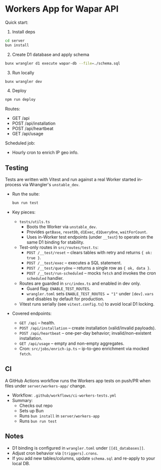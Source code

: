 # Workers App for Wapar API

Quick start:

1. Install deps
```bash
cd server
bun install
```

2. Create D1 database and apply schema
```bash
bunx wrangler d1 execute wapar-db --file=./schema.sql
```

3. Run locally
```bash
bunx wrangler dev
```

4. Deploy
```bash
npm run deploy
```

Routes:
- GET /api
- POST /api/installation
- POST /api/heartbeat
- GET /api/usage

Scheduled job:
- Hourly cron to enrich IP geo info.

## Testing

Tests are written with Vitest and run against a real Worker started in-process via Wrangler's `unstable_dev`.

- Run the suite:
  ```bash
  bun run test
  ```

- Key pieces:
  - `tests/utils.ts`
    - Boots the Worker via `unstable_dev`.
    - Provides `getBase`, `resetDb`, `d1Exec`, `d1QueryOne`, `waitForCount`.
    - Uses in-Worker test endpoints (under `__test`) to operate on the same D1 binding for stability.
  - Test-only routes in `src/routes/test.ts`:
    - `POST /__test/reset` – clears tables with retry and returns `{ ok: true }`.
    - `POST /__test/exec` – executes a SQL statement.
    - `POST /__test/queryOne` – returns a single row as `{ ok, data }`.
    - `POST /__test/run-scheduled` – mocks `fetch` and invokes the cron `scheduled` handler.
  - Routes are guarded in `src/index.ts` and enabled in dev only.
    - Guard flag: `ENABLE_TEST_ROUTES`.
    - `wrangler.toml` sets `ENABLE_TEST_ROUTES = "1"` under `[dev].vars` and disables by default for production.
  - Vitest runs serially (see `vitest.config.ts`) to avoid local D1 locking.

- Covered endpoints:
  - `GET /api` – health.
  - `POST /api/installation` – create installation (valid/invalid payloads).
  - `POST /api/heartbeat` – one-per-day behavior; invalid/non-existent installation.
  - `GET /api/usage` – empty and non-empty aggregates.
  - Cron: `src/jobs/enrich-ip.ts` – ip-to-geo enrichment via mocked `fetch`.

## CI

A GitHub Actions workflow runs the Workers app tests on push/PR when files under `server/workers-app/` change.

- Workflow: `.github/workflows/ci-workers-tests.yml`
- Summary:
  - Checks out repo
  - Sets up Bun
  - Runs `bun install` in `server/workers-app`
  - Runs `bun run test`

## Notes

- D1 binding is configured in `wrangler.toml` under `[[d1_databases]]`.
- Adjust cron behavior via `[triggers].crons`.
- If you add new tables/columns, update `schema.sql` and re-apply to your local DB.
